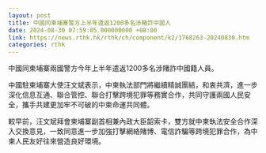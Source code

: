 ```yaml
---
layout: post
title: 中國同柬埔寨警方上半年遣返1200多名涉賭詐中國人
date: 2024-08-30 07:59:05.000000000 +08:00
link: https://news.rthk.hk/rthk/ch/component/k2/1768263-20240830.htm
categories: rthk
---
```


中國同柬埔寨兩國警方今年上半年遣返1200多名涉賭詐中國籍人員。 
 
中國駐柬埔寨大使汪文斌表示，中柬執法部門將繼續精誠團結，和衷共濟，進一步深化信息互通、聯合管控、聯合打擊跨境犯罪等務實合作，共同守護兩國人民安全，攜手共建更加牢不可破的中柬命運共同體。 

較早前，汪文斌拜會柬埔寨副首相兼內政大臣韶索卡，雙方就中柬執法安全合作深入交換意見，一致同意進一步加強打擊網絡賭博、電信詐騙等跨境犯罪合作，為中柬人民友好往來營造良好環境。
